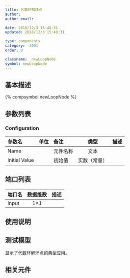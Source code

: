 ```yaml
---
title: 代数环解环点
author: 
author_email:

date: 2018/12/3 15:48:31
updated: 2018/12/3 15:48:31

type: components
category: -3001
order: 0

classname: _newLoopNode
symbol: newLoopNode
---
```

## 基本描述
{% compsymbol newLoopNode %}

## 参数列表
### Configuration
| 参数名 | 单位 | 备注 | 类型 | 描述 |
| :--- | :--- | :--- | :--: | :--- |
| Name |  | 元件名称 | 文本 |  |
| Initial Value |  | 初始值 | 实数（常量） |  |


## 端口列表

| 端口名 | 数据维数 | 描述 |
| :--- | :--:  | :--- |
| Input | 1×1 | |                   

## 使用说明


## 测试模型
[<test name>](<test link>)显示了代数环解环点的典型应用。

## 相关元件


